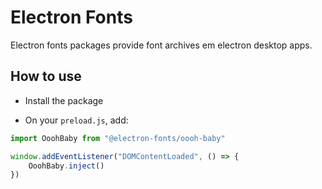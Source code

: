 # Electron Fonts

Electron fonts packages provide font archives em electron desktop apps.

## How to use

* Install the package

* On your `preload.js`, add:

```ts
import OoohBaby from "@electron-fonts/oooh-baby"

window.addEventListener("DOMContentLoaded", () => {
    OoohBaby.inject()
})
```